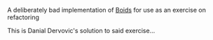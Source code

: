 A deliberately bad implementation of [Boids](http://dl.acm.org/citation.cfm?doid=37401.37406)
for use as an exercise on refactoring

This is Danial Dervovic's solution to said exercise...
